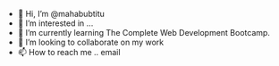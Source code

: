 - 👋 Hi, I’m @mahabubtitu
- 👀 I’m interested in ...
- 🌱 I’m currently learning The Complete Web Development Bootcamp.
- 💞️ I’m looking to collaborate on my work
- 📫 How to reach me .. email

<!---
mahabubtitu/mahabubtitu is a ✨ special ✨ repository because its `README.md` (this file) appears on your GitHub profile.
You can click the Preview link to take a look at your changes.
--->
